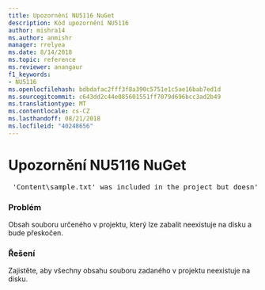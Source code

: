 ```yaml
---
title: Upozornění NU5116 NuGet
description: Kód upozornění NU5116
author: mishra14
ms.author: anmishr
manager: rrelyea
ms.date: 8/14/2018
ms.topic: reference
ms.reviewer: anangaur
f1_keywords:
- NU5116
ms.openlocfilehash: bdbdafac2fff3f8a390c5751e1c5ae16bab7ed1d
ms.sourcegitcommit: c643dd2c44e085601551ff7079d696bcc3ad2b49
ms.translationtype: MT
ms.contentlocale: cs-CZ
ms.lasthandoff: 08/21/2018
ms.locfileid: "40248656"
---
```

# <a name="nuget-warning-nu5116"></a>Upozornění NU5116 NuGet
<pre> 'Content\sample.txt' was included in the project but doesn't exist. Skipping...</pre>

### <a name="issue"></a>Problém

Obsah souboru určeného v projektu, který lze zabalit neexistuje na disku a bude přeskočen.


### <a name="solution"></a>Řešení

Zajistěte, aby všechny obsahu souboru zadaného v projektu neexistuje na disku.

